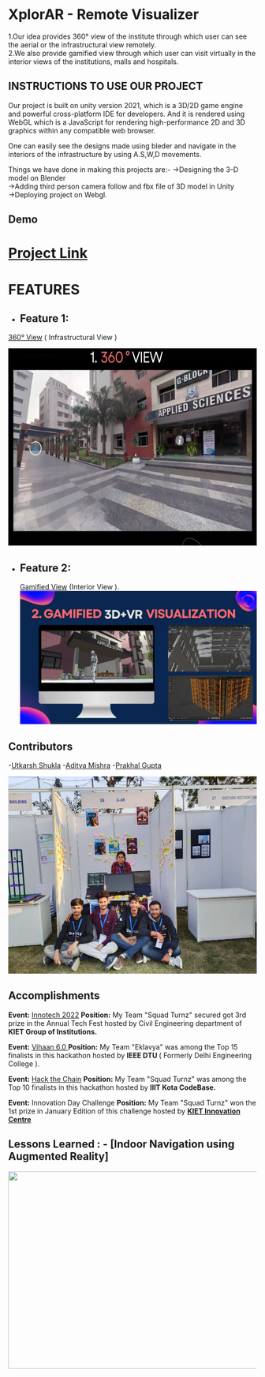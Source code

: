 <!-- which  -->
# XplorAR - Remote Visualizer
 
1.Our idea provides 360° view of the institute through which user can see the aerial or the infrastructural view remotely. </br>
2.We also provide gamified view through which user can visit virtually in the interior views of the institutions, malls and hospitals.

 
## INSTRUCTIONS TO USE OUR PROJECT

Our project is built on unity version 2021, which is a 3D/2D game engine and powerful cross-platform IDE for developers. And it is rendered using WebGL which is a JavaScript for rendering high-performance 2D and 3D graphics within any compatible web browser.

One can easily see the designs made using bleder and navigate in the interiors of the infrastructure by using A.S,W,D movements.

Things we have done in making this projects are:- 
->Designing the 3-D model on Blender </br>
->Adding third person camera follow and fbx file of 3D model in Unity </br>
->Deploying project on Webgl. </br>



## Demo
# [Project Link](https://xplorar.netlify.app/)


# FEATURES
 - ## **Feature 1:**  </br>
  [ 360° View](https://orbix360.com/t/OFYPMIMh76hoqUEmXUrBTiHfPrw1/6462557812424704) ( Infrastructural View )

<img src ="1.png" width ="700" height = "400">


- ## **Feature 2:** </br>
  [Gamified View](https://thunderous-sherbet-80b45f.netlify.app/) (Interior View ).
   ![](2.png)

## Contributors


-[Utkarsh Shukla](https://github.com/kapilsingh2003)
-[Aditya Mishra](https://github.com/kapilsingh2003)
-[Prakhal Gupta](https://github.com/kapilsingh2003)

<img src = "3.jpg" width = "550" height = "400">

## Accomplishments


**Event:**  [Innotech 2022](https://innotech.kiet.edu/)
**Position:** My Team "Squad Turnz" secured got 3rd prize in the Annual Tech Fest hosted by Civil Engineering department of  <b>KIET Group of Institutions. 
</b>  

**Event:**  [Vihaan 6.0 ](https://vihaan.ieeedtu.in/)
**Position:** My Team "Eklavya" was among the Top 15 finalists in this hackathon hosted by <b>IEEE DTU
</b>( Formerly Delhi Engineering College ).  

**Event:**  [Hack the Chain](https://hackthechain.vercel.app/)
**Position:** My Team "Squad Turnz"  was among the Top 10 finalists in this hackathon hosted by <b>IIIT Kota CodeBase. 
</b>  

**Event:**  Innovation Day Challenge
**Position:** My Team "Squad Turnz"  won the 1st prize in January Edition of this challenge  hosted by <b> [KIET Innovation Centre](https://www.kiet.edu/innovation-center)
</b>  


## Lessons Learned :  - [Indoor Navigation using Augmented Reality]

<img src = "ab.gif" width = "700" height = "400">

